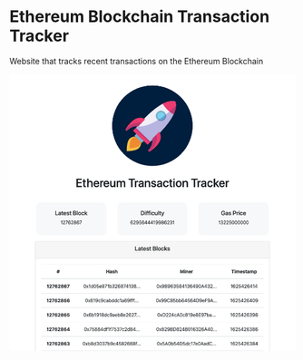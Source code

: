# Ethereum Blockchain Transaction Tracker
Website that tracks recent transactions on the Ethereum Blockchain

![](./demo.png)
